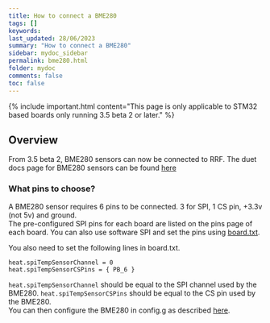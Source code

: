 ```yaml
---
title: How to connect a BME280
tags: []
keywords: 
last_updated: 28/06/2023
summary: "How to connect a BME280"
sidebar: mydoc_sidebar
permalink: bme280.html
folder: mydoc
comments: false
toc: false
---
```


{% include important.html content="This page is only applicable to STM32 based boards only running 3.5 beta 2 or later." %}

## Overview

From 3.5 beta 2, BME280 sensors can now be connected to RRF.
The duet docs page for BME280 sensors can be found [here](https://docs.duet3d.com/en/User_manual/Connecting_hardware/Temperature_connecting_DHT)

### What pins to choose?

A BME280 sensor requires 6 pins to be connected. 3 for SPI, 1 CS pin, +3.3v (not 5v) and ground.  
The pre-configured SPI pins for each board are listed on the pins page of each board. You can also use software SPI and set the pins using [board.txt](./board_txt_stm32.html).  

You also need to set the following lines in board.txt.  

```text
heat.spiTempSensorChannel = 0
heat.spiTempSensorCSPins = { PB_6 }
```

`heat.spiTempSensorChannel` should be equal to the SPI channel used by the BME280. `heat.spiTempSensorCSPins` should be equal to the CS pin used by the BME280.  
You can then configure the BME280 in config.g as described [here](https://docs.duet3d.com/en/User_manual/Connecting_hardware/Temperature_connecting_DHT#configuring-a-dht-sensor).  
